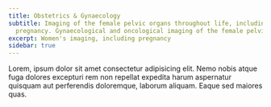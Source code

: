 ```yaml
---
title: Obstetrics & Gynaecology
subtitle: Imaging of the female pelvic organs throughout life, including during
  pregnancy. Gynaecological and oncological imaging of the female pelvis.
excerpt: Women's imaging, including pregnancy
sidebar: true
---
```



Lorem, ipsum dolor sit amet consectetur adipisicing elit. Nemo nobis atque fuga dolores excepturi rem non repellat expedita harum aspernatur quisquam aut perferendis doloremque, laborum aliquam. Eaque sed maiores quas.[](https://github.com/ "GitHub")